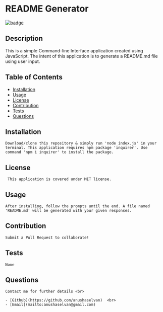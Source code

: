 
  <h1>README Generator </h1>

  [![badge](https://img.shields.io/badge/license-MIT-yellowgreen)](https://opensource.org/licenses/MIT)<br>


  ## Description
   This is a simple Command-line Interface application created using JavaScript. The intent of this application is to generate a README.md file using user input. 

  ## Table of Contents
   - [Installation](#Installation)
   - [Usage](#Usage)
   - [License](#License)
   - [Contribution](#Contribution)
   - [Tests](#Tests)
   - [Questions](#questions)
   
  ## Installation
    Download/clone this repository & simply run 'node index.js' in your terminal. This application requires npm package 'inquirer'. Use command 'npm i inquirer' to install the package.
  ## License
     This application is covered under MIT license. 
  ## Usage
    After installing, follow the prompts until the end. A file named 'README.md' will be generated with your given responses.
  ## Contribution
    Submit a Pull Request to collaborate!
  ## Tests
    None
  ## Questions
    Contact me for further details <br>

    - [Github](https://github.com/anushaselvan)  <br>
    - [Email](mailto:anushaselvan@gmail.com)

   